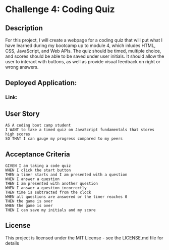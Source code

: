 # Challenge 4: Coding Quiz

## Description

For this project, I will create a webpage for a coding quiz that will put what I have learned during my bootcamp up to module 4, which inludes HTML, CSS, JavaScript, and Web APIs. The quiz should be timed, multiple choice, and scores should be able to be saved under user initials. It should allow the user to interact with buttons, as well as provide visual feedback on right or wrong answers.

## Deployed Application:
### Link:


## User Story

```
AS A coding boot camp student
I WANT to take a timed quiz on JavaScript fundamentals that stores high scores
SO THAT I can gauge my progress compared to my peers
```

## Acceptance Criteria

```
GIVEN I am taking a code quiz
WHEN I click the start button
THEN a timer starts and I am presented with a question
WHEN I answer a question
THEN I am presented with another question
WHEN I answer a question incorrectly
THEN time is subtracted from the clock
WHEN all questions are answered or the timer reaches 0
THEN the game is over
WHEN the game is over
THEN I can save my initials and my score
```

## License

This project is licensed under the MIT License - see the LICENSE.md file for details